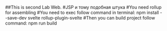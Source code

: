 ##This is second Lab Web.
#JSP и тому подобная штука
#You need rollup for assembling
#You need to exec follow command in terminal:
npm install --save-dev svelte rollup-plugin-svelte
#Then you can build project follow command:
npm run build